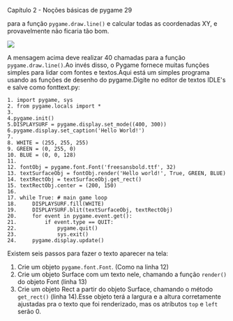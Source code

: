 Capítulo 2 - Noções básicas de pygame 29

para a função `pygame.draw.line()` e calcular todas as coordenadas XY, e provavelmente não ficaria tão bom.

![](imagens/imagem-29)

A mensagem acima deve realizar 40 chamadas para a função `pygame.draw.line()`.Ao invés disso, o Pygame fornece muitas funções simples para lidar com fontes e textos.Aqui está um simples programa usando as funções de desenho do pygame.Digite no editor de textos IDLE's e salve como fonttext.py:

	1. import pygame, sys 
	2. from pygame.locals import * 
	3.
	4.pygame.init() 
	5.DISPLAYSURF = pygame.display.set_mode((400, 300)) 
	6.pygame.display.set_caption('Hello World!') 
	7.
	8. WHITE = (255, 255, 255) 
	9. GREEN = (0, 255, 0) 
	10. BLUE = (0, 0, 128) 
	11.
	12. fontObj = pygame.font.Font('freesansbold.ttf', 32) 
	13. textSurfaceObj = fontObj.render('Hello world!', True, GREEN, BLUE) 
	14. textRectObj = textSurfaceObj.get_rect() 
	15. textRectObj.center = (200, 150) 
	16. 
	17. while True: # main game loop
	18. 	DISPLAYSURF.fill(WHITE)
	19. 	DISPLAYSURF.blit(textSurfaceObj, textRectObj) 
	20. 	for event in pygame.event.get(): 
	21. 		if event.type == QUIT: 
	22. 			pygame.quit() 
	23. 			sys.exit() 
	24. 	pygame.display.update() 


Existem seis passos para fazer o texto aparecer na tela:

1. Crie um objeto `pygame.font.Font`. (Como na linha 12)
2. Crie um objeto Surface com um texto nele, chamando a função `render()` do objeto Font (linha 13)
3. Crie um objeto Rect a partir do objeto Surface, chamando o método `get_rect()` (linha 14).Esse objeto terá a largura e a altura corretamente ajustadas pra o texto que foi renderizado, mas os atríbutos `top` e `left` serão 0.










